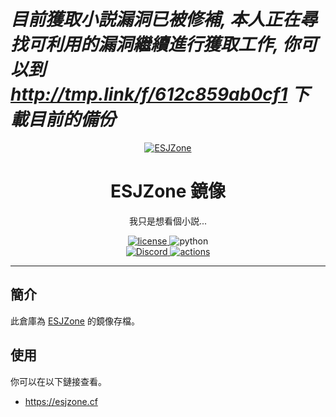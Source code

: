 # _目前獲取小説漏洞已被修補, 本人正在尋找可利用的漏洞繼續進行獲取工作, 你可以到 <http://tmp.link/f/612c859ab0cf1> 下載目前的備份_
<p align="center">
  <a href="https://esjzone.cc"><img src="https://i.loli.net/2021/08/15/UmqVR5jdZ1cOukC.png" alt="ESJZone"></a>
</p>

<div align="center">

# ESJZone 鏡像

我只是想看個小説...

</div>

<p align="center">
  <a href="https://raw.githubusercontent.com/sam01101/esjzone-mirror/master/LICENSE">
    <img src="https://img.shields.io/github/license/sam01101/esjzone-mirror" alt="license">
  </a>
  <img src="https://img.shields.io/badge/python-3.8.0+-blue" alt="python"><br />
  <a href="https://discord.gg/MNP4egG">
    <img src="https://discordapp.com/api/guilds/847819937858584596/widget.png?style=shield" alt="Discord">
  </a>
  <a href="https://github.com/sam01101/esjzone-mirror/actions/workflows/actions.yml">
    <img src="https://github.com/sam01101/esjzone-mirror/actions/workflows/actions.yml/badge.svg?branch=master&event=schedule" alt="actions">
  </a>
</p>

---

## 簡介

此倉庫為 [ESJZone](https://esjzone.cc) 的鏡像存檔。

## 使用

你可以在以下鏈接查看。

- <https://esjzone.cf>
